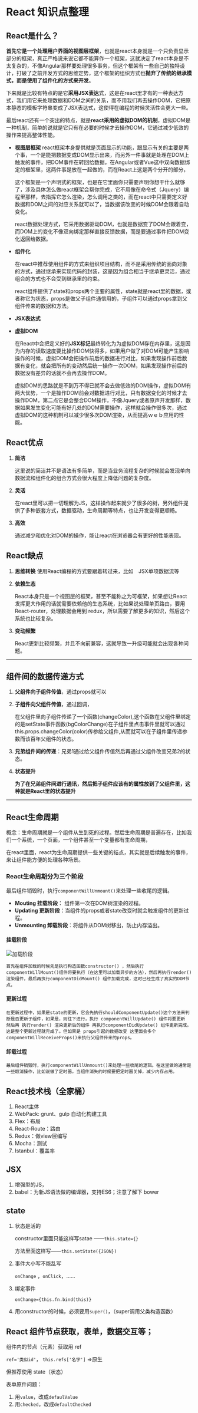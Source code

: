 # React 知识点整理

## React是什么？

**首先它是一个处理用户界面的视图层框架**，也就是react本身就是一个只负责显示部分的框架，真正严格说来说它都不能算作一个框架，这就决定了react本身是不太复杂的，不像Angular那样要处理很多事务，但这个框架有一些自己的独特设计，打破了之前开发方式的思维定势，这个框架的组织方式也**抛弃了传统的继承模式，而是使用了组件化的方式来开发**。

下来就是比较有特点的是它**采用JSX表达**式，这是在react里才有的一种表达方式，我们用它来处理数据和DOM之间的关系，而不用我们再去操作DOM，它把原本静态的模板字符串变成了JSX表达式，这使得在编程的时候灵活性会更大一些。

最后react还有一个突出的特点，就是**react采用的虚拟DOM的机制**，虚拟DOM是一种机制，简单的说就是它只有在必要的时候才去操作DOM，它通过减少低效的操作来提高整体性能。

- **视图层框架**
  react框架本身提供就是页面显示的功能，跟显示有关的主要是两个事，一个是能把数据变成DOM显示出来，而另外一件事就是处理在DOM上触发的事件，把DOM事件在转回给数据，在Angular或者Vue这中双向数据绑定的框架里，这两件事是放在一起做的，而在React上这是两个分开的部分，

  这个框架是一个声明式的框架，也是在它里面你只需要声明你想干什么就够了，涉及具体怎么做react框架会帮你完成，它不用像在命令式（Jquery）编程里那样，去指挥它怎么渲染，怎么调用之类的，而在react中只需要定义好数据和DOM之间的对应关系就可以了，当数据该改变的时候DOM会跟着自动变化。

  react数据处理方式，它采用数据驱动DOM，也就是数据变了DOM会跟着变，而DOM上的变化不像双向绑定那样直接反馈数据，而是要通过事件把DOM变化返回给数据。

- **组件化**

  在react中推荐使用组件的方式来组织项目结构，而不是采用传统的面向对象的方式，通过继承来实现代码的封装，这是因为组合相当于继承更灵活，通过组合的方式也不会受到继承里的约束。

  react组件提供了state和props两个主要的属性，state就是react里的数据，或者称它为状态，props是做父子组件通信用的，子组件可以通过props拿到父组件传来的数据和方法。

- **JSX表达式**

- **虚拟DOM**

  在React中会把定义好的**JSX标记**最终转化为为虚拟DOM存在内存里，这是因为内存的读取速度要比操作DOM快得多，如果用户做了对DOM可能产生影响操作的时候，虚拟DOM会把操作前后的数据进行对比，如果发现操作前后数据有变化，就会把所有的变动然后统一操作一次DOM，如果发现操作前后的数据没有差异的话就不会再去操作DOM。

  虚拟DOM的思路就是不到万不得已就不会去做低效的DOM操作，虚拟DOM有两大优势，一个是操作DOM前会对数据进行对比，只有数据变化的时候才去操作DOM，第二点它是会整合DOM操作，不像Jquery或者原声开发那样，数据如果发生变化可能有好几处的DOM需要操作，这样就会操作很多次，通过虚拟DOM的这种机制可以减少很多次DOM渲染，从而提高ｗｅｂ应用的性能。

## React优点

1. **简洁**

   这里说的简洁并不是语法有多简单，而是当业务流程复杂的时候就会发现单向数据流和组件化的组合方式会很大程度上降低问题的复杂度。

2. **灵活**

   在react里可以把一切理解为JS，这样操作起来就少了很多的树，另外组件提供了多种嵌套方式，数据驱动，生命周期等特点，也让开发变得更顺畅。

3. **高效**

   通过减少和优化对DOM的操作，能让react在浏览器会有更好的性能表现。

## React缺点

1. **思维转换**
   使用React编程的方式要跟着转过来，比如　JSX单项数据流等

2. **依赖生态**

   React本身只是一个视图层的框架，甚至不能称之为可框架，如果想让React发挥更大作用的话就需要依赖他的生态系统，比如果说处理单页路由，要用React-router，处理数据会用到 redux，所以需要了解更多的知识，然后这个系统也比较复杂。

3. **变动频繁**

   React更新比较频繁，并且不向前兼容，这就导致一升级可能就会出现各种问题。

---

## 组件间的数据传递方式

1. **父组件向子组件传值**，通过props就可以

2. **子组件向父组件传值**，通过回调，

   在父组件里向子组件传递了一个函数(changeColor),这个函数在父组件里绑定的是setState事件函数(bgColorChange)在子组件里点击事件里就可以通过this.props.changeColor(color)传参给父组件,从而就可以在子组件里传递参数而该百年父组件的状态。

3. **兄弟组件间的传递**：兄弟1通过给父组件传值然后再通过父组件改变兄弟2的状态。

4. **状态提升**

   **为了在兄弟组件间进行通讯，然后把子组件应该有的属性放到了父组件里，这种就是React里的状态提升**

---

## React生命周期

概念：生命周期就是一个组件从生到死的过程。然后生命周期是普遍存在，比如我们一个系统，一个页面，一个组件甚至一个变量都有生命周期，

在react里面，react为生命周期提供一些关键的结点，其实就是后续触发的事件，来让组件能方便的处理各种场景。

### **React生命周期分为三个阶段**

最后组件销毁时，执行`componentWillUnmount()`来处理一些收尾的逻辑。

- **Mouting  挂载阶段**： 组件第一次在DOM树渲染的过程。
- **Updating  更新阶段**：当组件的props或者state改变时就会触发组件的更新过程。
- **Unmounting  卸载阶段**：将组件从DOM树移出，防止内存溢出。

#### 挂载阶段
![加载阶段](https://github.com/wukee/E6-H5-C3/blob/master/image/加载阶段.PNG)
```
首先在组件加载的时候先是执行构造函数constructor() ，然后执行componentWillMount()组件将要执行（在这里可以加载异步的方法），然后再执行render() 渲染组件，最后再执行componentDidMount() 组件加载完成，这时已经生成了真实的DOM节点。
```

#### 更新过程

```
在更新过程中，如果是state的更新，它会先执行shouldComponentUpdate()这个方法来判断是否更新子组件，如果是，则往下进行，执行 componentWillUpdate() 组件将要更新  然后再 执行render() 渲染更新后的组件 再执行componentDidUpdate() 组件更新完成。这是整个更新过程就完成了。但如果是 props引起的数据改变 这里面会多个componentWillReceiveProps()来执行父组件传来的props。
```

#### 卸载过程

```
最后组件销毁时，执行componentWillUnmount()来处理一些收尾的逻辑。在这里做的通常是一些取消操作，比如说做了定时器，当组件消失的时候要把定时器关掉，减少内存占用。
```

## React技术栈（全家桶）

1. React主体
2. WebPack: grunt、gulp 自动化构建工具
3. Flex：布局
4. React-Route：路由
5. Redux：做view层编写
6. Mocha：测试
7. Istanbul：覆盖率

## JSX

1. 增强型的JS，
2. babel：为新JS语法做的编译器，支持ES6；注意了解下 bower

## state

1. 状态是活的

   constructor里面只能这样写satae ——`this.state={}`

   方法里面这样写——`this.setState({JSON})`

2. 事件大小写不能乱写

   `onChange` ，`onClick`，……

3. 绑定事件

   `onChange={this.fn.bind(this)}`

4. 用constructor的时候，必须要用`super()`，（super调用父类构造函数）

## React 组件节点获取，表单，数据交互等；

组件内的节点（元素）获取用 ref

`ref='类似id'`，  `this.refs['名字']` =>原生

但推荐使用 state（状态）

表单原件问题：

1. 用`value`，改成`defaulValue`
2. 用`checked`，改成`defaultChecked`